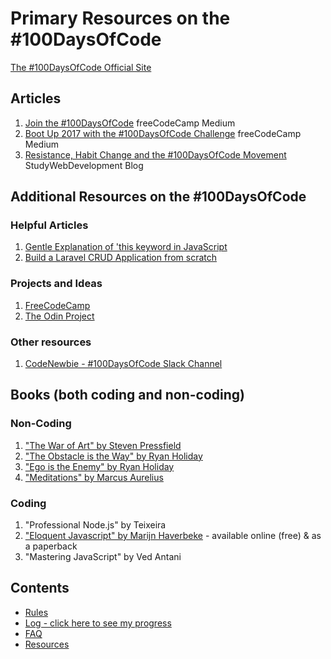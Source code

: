 # Primary Resources on the #100DaysOfCode

[The #100DaysOfCode Official Site](http://100daysofcode.com/)

## Articles

1. [Join the
   #100DaysOfCode](https://medium.freecodecamp.com/join-the-100daysofcode-556ddb4579e4)
   freeCodeCamp Medium
2. [Boot Up 2017 with the #100DaysOfCode
   Challenge](https://medium.freecodecamp.com/start-2017-with-the-100daysofcode-improved-and-updated-18ce604b237b)
   freeCodeCamp Medium
3. [Resistance, Habit Change and the #100DaysOfCode
   Movement](https://studywebdevelopment.com/100-days-of-code.html)
   StudyWebDevelopment Blog

## Additional Resources on the #100DaysOfCode

### Helpful Articles

1. [Gentle Explanation of 'this keyword in
   JavaScript](http://rainsoft.io/gentle-explanation-of-this-in-javascript/)
2. [Build a Laravel CRUD Application from
   scratch](https://www.codewall.co.uk/laravel-crud-demo-with-resource-controller-tutorial/)

### Projects and Ideas

1. [FreeCodeCamp](https://www.freecodecamp.com)
2. [The Odin Project](http://www.theodinproject.com/)

### Other resources

1. [CodeNewbie - #100DaysOfCode Slack
   Channel](https://codenewbie.typeform.com/to/uwsWlZ)

## Books (both coding and non-coding)

### Non-Coding

1. ["The War of Art" by Steven
   Pressfield](http://www.goodreads.com/book/show/1319.The_War_of_Art)
2. ["The Obstacle is the Way" by Ryan
   Holiday](http://www.goodreads.com/book/show/18668059-the-obstacle-is-the-way?ac=1&from_search=true)
3. ["Ego is the Enemy" by Ryan
   Holiday](http://www.goodreads.com/book/show/27036528-ego-is-the-enemy?from_search=true&search_version=service)
4. ["Meditations" by Marcus
   Aurelius](https://www.goodreads.com/book/show/662925.Meditations)

### Coding

1. "Professional Node.js" by Teixeira
2. ["Eloquent Javascript" by Marijn Haverbeke](http://eloquentjavascript.net/) -
   available online (free) & as a paperback
3. "Mastering JavaScript" by Ved Antani

## Contents

* [Rules](rules.md)
* [Log - click here to see my progress](log.md)
* [FAQ](FAQ.md)
* [Resources](resources.md)
